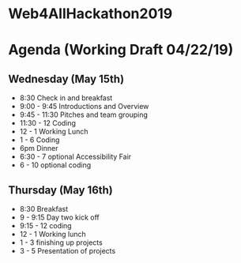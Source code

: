# Web4AllHackathon2019

# Agenda (Working Draft 04/22/19)

## Wednesday (May 15th)
 
* 8:30 Check in and breakfast
* 9:00 - 9:45  Introductions and Overview
* 9:45 - 11:30 Pitches and team grouping
* 11:30 - 12 Coding
* 12 - 1 Working Lunch
* 1 - 6 Coding
* 6pm Dinner
* 6:30 - 7 optional Accessibility Fair
* 6 - 10 optional coding
 
## Thursday (May 16th)
* 8:30 Breakfast
* 9 - 9:15 Day two kick off
* 9:15 - 12 coding
* 12 - 1 Working lunch
* 1 - 3 finishing up projects
* 3 - 5 Presentation of projects
